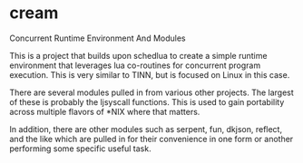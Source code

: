 # cream
Concurrent Runtime Environment And Modules

This is a project that builds upon schedlua to create a simple 
runtime environment that leverages lua co-routines for concurrent
program execution.  This is very similar to TINN, but is focused
on Linux in this case.

There are several modules pulled in from various other projects.
The largest of these is probably the ljsyscall functions.  This is
used to gain portability across multiple flavors of *NIX where
that matters.

In addition, there are other modules such as serpent, fun, dkjson,
reflect, and the like which are pulled in for their convenience in
one form or another performing some specific useful task.

